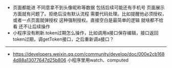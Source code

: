 - 页面都能进 不同意拿不到头像昵称等数据 包括后续可能还有手机号 页面展示方面就有问题了。拒绝后没有默认流程 需要代码处理。比如提醒他必须授权，或者一点页面就弹授权 这种强制授权。直接空白是最简单的逻辑 就啥都不给看 还不让后续操作
- 小程序没有刷新.token过期怎么操作，比如调用a接口保存编辑，接口返回token过期，调getToken接口，之后重新调a接口？
----------------------------------------------------------------------------
- https://developers.weixin.qq.com/community/develop/doc/000e2cb1684d88a13077647d25b806 小程序里用watch、computed
